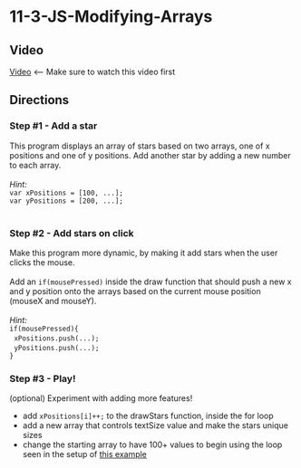 # 11-3-JS-Modifying-Arrays

## Video

[Video](https://youtu.be/CrIyQhB__pE) <-- Make sure to watch this video first<br>

## Directions

### Step #1 - Add a star <br>

This program displays an array of stars based on two arrays, one of x positions and one of y positions. Add another star by adding a new number to each array.
<br><br>
_Hint:_
<br>
`var xPositions = [100, ...];`<br>
`var yPositions = [200, ...];`
<br><br>

### Step #2 - Add stars on click <br>

Make this program more dynamic, by making it add stars when the user clicks the mouse.
<br><br>
Add an `if(mousePressed)` inside the draw function that should push a new x and y position onto the arrays based on the current mouse position (mouseX and mouseY).
<br><br>
_Hint:_
<br>
`if(mousePressed){`<br>
&nbsp;&nbsp;`xPositions.push(...);`<br>
&nbsp;&nbsp;`yPositions.push(...);`<br>
`}`

### Step #3 - Play! <br>

(optional) Experiment with adding more features!
- add `xPositions[i]++;` to the drawStars function, inside the for loop
- add a new array that controls textSize value and make the stars unique sizes
- change the starting array to have 100+ values to begin using the loop seen in the setup of [this example](https://docs.google.com/presentation/d/1r1RDrTkEiMGof-GP_rib2-0-GbIa66l2KMRAESVdQ4U/edit?slide=id.g3448a245714_0_414#slide=id.g3448a245714_0_414)

<br><br>
